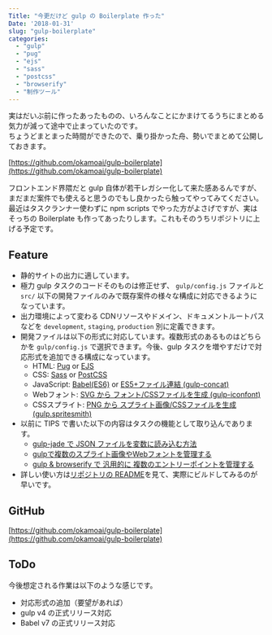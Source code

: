 ```yaml
---
Title: "今更だけど gulp の Boilerplate 作った"
Date: '2018-01-31'
slug: "gulp-boilerplate"
categories:
  - "gulp"
  - "pug"
  - "ejs"
  - "sass"
  - "postcss"
  - "browserify"
  - "制作ツール"
---
```


実はだいぶ前に作ったあったものの、いろんなことにかまけてるうちにまとめる気力が減って途中で止まっていたのです。  
ちょうどまとまった時間ができたので、乗り掛かった舟、勢いでまとめて公開しておきます。

[https://github.com/okamoai/gulp-boilerplate](https://github.com/okamoai/gulp-boilerplate)

フロントエンド界隈だと gulp 自体が若干レガシー化して来た感あるんですが、まだまだ案件でも使えると思うのでもし良かったら触ってやってみてください。  
最近はタスクランナー使わずに npm scripts でやった方がよさげですが、実はそっちの Boilerplate も作ってあったりします。これもそのうちリポジトリに上げる予定です。

## Feature

- 静的サイトの出力に適しています。
- 極力 gulp タスクのコードそのものは修正せず、 `gulp/config.js` ファイルと `src/` 以下の開発ファイルのみで既存案件の様々な構成に対応できるようになっています。
- 出力環境によって変わる CDNリソースやドメイン、ドキュメントルートパスなどを `development`, `staging`, `production` 別に定義できます。
- 開発ファイルは以下の形式に対応しています。複数形式のあるものはどちらかを `gulp/config.js` で選択できます。今後、gulp タスクを増やすだけで対応形式を追加できる構成になっています。
  - HTML: [Pug](https://pugjs.org/) or [EJS](http://ejs.co/)
  - CSS: [Sass](http://sass-lang.com/) or [PostCSS](http://postcss.org/)
  - JavaScript: [Babel(ES6)](https://babeljs.io/) or [ES5+ファイル連結 (gulp-concat)](https://github.com/gulp-community/gulp-concat)
  - Webフォント: [SVG から フォント/CSSファイルを生成 (gulp-iconfont)](https://github.com/nfroidure/gulp-iconfont)
  - CSSスプライト: [PNG から スプライト画像/CSSファイルを生成 (gulp.spritesmith)](https://github.com/twolfson/gulp.spritesmith)
- 以前に TIPS で書いた以下の内容はタスクの機能として取り込んであります。
  - [gulp-jade で JSON ファイルを変数に読み込む方法](/201605/jade-json-variable/)
  - [gulpで複数のスプライト画像やWebフォントを管理する](/201606/example-gulp-task-split-by-directory/)
  - [gulp & browserify で 汎用的に 複数のエントリーポイントを管理する](/201611/browserify-gulp-task/)
- 詳しい使い方は[リポジトリの README](https://github.com/okamoai/gulp-boilerplate/blob/master/README.md)を見て、実際にビルドしてみるのが早いです。


## GitHub

[https://github.com/okamoai/gulp-boilerplate](https://github.com/okamoai/gulp-boilerplate)

## ToDo

今後想定される作業は以下のような感じです。

- 対応形式の追加（要望があれば）
- gulp v4 の正式リリース対応
- Babel v7 の正式リリース対応
